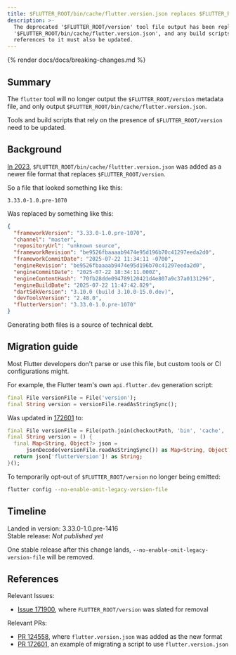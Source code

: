 ```yaml
---
title: $FLUTTER_ROOT/bin/cache/flutter.version.json replaces $FLUTTER_ROOT/version
description: >-
  The deprecated '$FLUTTER_ROOT/version' tool file output has been replaced by
  '$FLUTTER_ROOT/bin/cache/flutter.version.json', and any build scripts or
  references to it must also be updated.
---
```


{% render docs/docs/breaking-changes.md %}

## Summary

The `flutter` tool will no longer
output the `$FLUTTER_ROOT/version` metadata file, and
only output `$FLUTTER_ROOT/bin/cache/flutter.version.json`.

Tools and build scripts that rely on the presence of `$FLUTTER_ROOT/version`
need to be updated.

## Background

[In 2023][PR 124558], `$FLUTTER_ROOT/bin/cache/fluttter.version.json` was added
as a newer file format that replaces `$FLUTTER_ROOT/version`.

So a file that looked something like this:

```plaintext title="version"
3.33.0-1.0.pre-1070
```

Was replaced by something like this:

```json title="flutter.version.json"
{
  "frameworkVersion": "3.33.0-1.0.pre-1070",
  "channel": "master",
  "repositoryUrl": "unknown source",
  "frameworkRevision": "be9526fbaaaab9474e95d196b70c41297eeda2d0",
  "frameworkCommitDate": "2025-07-22 11:34:11 -0700",
  "engineRevision": "be9526fbaaaab9474e95d196b70c41297eeda2d0",
  "engineCommitDate": "2025-07-22 18:34:11.000Z",
  "engineContentHash": "70fb28dde094789120421d4e807a9c37a0131296",
  "engineBuildDate": "2025-07-22 11:47:42.829",
  "dartSdkVersion": "3.10.0 (build 3.10.0-15.0.dev)",
  "devToolsVersion": "2.48.0",
  "flutterVersion": "3.33.0-1.0.pre-1070"
}
```

Generating both files is a source of technical debt.

## Migration guide

Most Flutter developers don't parse or use this file, but
custom tools or CI configurations might.

For example, the Flutter team's own `api.flutter.dev` generation script:

```dart title="post_processe_docs.dart"
final File versionFile = File('version');
final String version = versionFile.readAsStringSync();
```

Was updated in [172601][PR 172601] to:

```dart
final File versionFile = File(path.join(checkoutPath, 'bin', 'cache', 'flutter.version.json'));
final String version = () {
  final Map<String, Object?> json =
      jsonDecode(versionFile.readAsStringSync()) as Map<String, Object?>;
  return json['flutterVersion']! as String;
}();
```

To temporarily opt-out of `$FLUTTER_ROOT/version` no longer being emitted:

```sh
flutter config --no-enable-omit-legacy-version-file
```

## Timeline

Landed in version: 3.33.0-1.0.pre-1416<br>
Stable release: _Not published yet_

One stable release after this change lands,
`--no-enable-omit-legacy-version-file` will be removed.

## References

Relevant Issues:

- [Issue 171900][], where `FLUTTER_ROOT/version` was slated for removal

Relevant PRs:

- [PR 124558][], where `flutter.version.json` was added as the new format
- [PR 172601][], an example of migrating a script to use `flutter.version.json`

[Issue 171900]: {{site.repo.flutter}}/issues/171900
[PR 124558]: {{site.repo.flutter}}/pull/124558
[PR 172601]: {{site.repo.flutter}}/pull/172601
